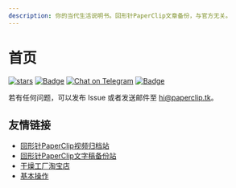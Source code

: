 ```yaml
---
description: 你的当代生活说明书。回形针PaperClip文章备份，与官方无关。
---
```


# 首页

[![​stars​](https://img.shields.io/github/stars/paperclip-tk/paperclip?style=social)](https://github.com/paperclip-tk/paperclip) [![Badge](https://img.shields.io/badge/Link-article.paperclip.tk-%23FF4D5B.svg)](https://article.paperclip.tk) [![Chat on Telegram](https://img.shields.io/badge/Chat%20on-Telegram-brightgreen.svg)](https://t.me/paperclipfans) [![Badge](https://img.shields.io/badge/Email-hi@paperclip.tk-%23FF4D5B.svg)](mailto:hi@paperclip.tk)

若有任何问题，可以发布 Issue 或者发送邮件至 [hi@paperclip.tk](mailto:hi@paperclip.tk)。

## 友情链接

* [回形针PaperClip视频归档站](https://www.paperclip.tk)
* [回形针PaperClip文字稿备份站](https://text.paperclip.tk)
* [干燥工厂淘宝店](https://shop362189133.taobao.com)
* [基本操作](https://jibencaozuo.com)
